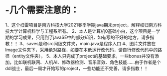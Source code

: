 # -几个需要注意的：
1、这个扫雷项目是南方科技大学2021春季学期java期末project，解释权归南方科技大学计算机科学与工程系所有。
2、本人是计算机0基础小白，这个项目是一学期的学习成果，只用到了javaSE中的部分知识，如有写的不好的地方，请多指教！！
3、saves是和src同级文件夹，main.java是程序入口
4、图片文件放在Image文件夹下，采用绝对路径，如要在本低运行改代码，请自行修改代码中的路径（entity文件夹）。
5、本人只完成了project的基础要求，一些bonus并没有添加，比如联机联网、人机AI、修改器检测、音乐音效、角色技能……由于作者是个ddl战士，最后一周才开始写的project，一些功能还不完善，请多指教！！

